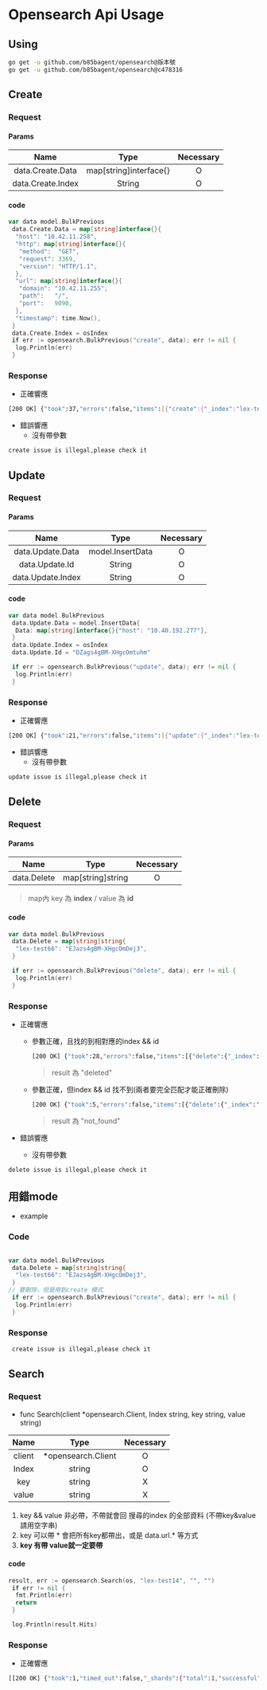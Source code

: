# Opensearch Api Usage

## Using

```bash
go get -u github.com/b85bagent/opensearch@版本號
go get -u github.com/b85bagent/opensearch@c478316
```

## Create

### Request

#### Params

| Name  | Type  | Necessary |
| :------------: |:---------------:|:-----:|
| data.Create.Data  | map[string]interface{} | O |
| data.Create.Index | String                 | O |

#### code

```go
var data model.BulkPrevious
 data.Create.Data = map[string]interface{}{
  "host": "10.42.11.258",
  "http": map[string]interface{}{
   "method":  "GET",
   "request": 3369,
   "version": "HTTP/1.1",
  },
  "url": map[string]interface{}{
   "domain": "10.42.11.255",
   "path":   "/",
   "port":   9090,
  },
  "timestamp": time.Now(),
 }
 data.Create.Index = osIndex
 if err := opensearch.BulkPrevious("create", data); err != nil {
  log.Println(err)
 }
```

### Response

- 正確響應

```bash
[200 OK] {"took":37,"errors":false,"items":[{"create":{"_index":"lex-test66","_id":"EJazs4gBM-XHgcOmDej3","_version":1,"result":"created","_shards":{"total":2,"successful":2,"failed":0},"_seq_no":2,"_primary_term":1,"status":201}}]}
```

- 錯誤響應
  - 沒有帶參數

```bash
create issue is illegal,please check it
```

## Update

### Request

#### Params

| Name  | Type  | Necessary |
| :------------: |:---------------:|:-----:|
| data.Update.Data  | model.InsertData | O |
| data.Update.Id    | String           | O |
| data.Update.Index | String           | O |

#### code 

```go
var data model.BulkPrevious
 data.Update.Data = model.InsertData{
  Data: map[string]interface{}{"host": "10.40.192.277"},
 }
 data.Update.Index = osIndex
 data.Update.Id = "DZags4gBM-XHgcOmtuhm"

 if err := opensearch.BulkPrevious("update", data); err != nil {
  log.Println(err)
 }
```

### Response

- 正確響應

```bash
[200 OK] {"took":21,"errors":false,"items":[{"update":{"_index":"lex-test66","_id":"DZags4gBM-XHgcOmtuhm","_version":2,"result":"updated","_shards":{"total":2,"successful":2,"failed":0},"_seq_no":1,"_primary_term":1,"status":200}}]}
```

- 錯誤響應
  - 沒有帶參數

```bash
update issue is illegal,please check it
```

## Delete

### Request

#### Params

| Name  | Type  | Necessary |
| :------------: |:---------------:|:-----:|
| data.Delete  | map[string]string | O |

> map內 key 為 **index** / value 為 **id**

#### code

```go
var data model.BulkPrevious
 data.Delete = map[string]string{
  "lex-test66": "EJazs4gBM-XHgcOmDej3",
 }

 if err := opensearch.BulkPrevious("delete", data); err != nil {
  log.Println(err)
 }
```

### Response

- 正確響應

  - 參數正確，且找的到相對應的index && id

    ```bash
    [200 OK] {"took":28,"errors":false,"items":[{"delete":{"_index":"lex-test66","_id":"EJazs4gBM-XHgcOmDej3",      "_version":2,"result":"deleted","_shards":{"total":2,"successful":2,"failed":0},"_seq_no":4,"_primary_term":1,      "status":200}}]}
    ```

    > result 為 "deleted"

  - 參數正確，但index && id 找不到(兩者要完全匹配才能正確刪除)

    ```bash
    [200 OK] {"took":5,"errors":false,"items":[{"delete":{"_index":"lex-test66","_id":"EJazs4gBM-XHgcOmDej3",       "_version":1,"result":"not_found","_shards":{"total":2,"successful":2,"failed":0},"_seq_no":5,"_primary_term":1,    "status":404}}]}
    ```

    > result 為 "not_found"

- 錯誤響應
  - 沒有帶參數

```bash
delete issue is illegal,please check it
```

## 用錯mode

- example

### Code

```go

var data model.BulkPrevious
 data.Delete = map[string]string{
  "lex-test66": "EJazs4gBM-XHgcOmDej3",
 }
// 要刪除，但是用到create 模式
 if err := opensearch.BulkPrevious("create", data); err != nil {
  log.Println(err)
 }
```

### Response

```bash
 create issue is illegal,please check it 
```

## Search

### Request

- func Search(client *opensearch.Client, Index string, key string, value string)

| Name  | Type  | Necessary |
| :------------: |:---------------:|:-----:|
| client  | *opensearch.Client | O |
| Index  | string | O |
| key  | string | X |
| value  | string | X |

1. key && value 非必帶，不帶就會回 搜尋的index 的全部資料 (不帶key&value 請用空字串)
2. key 可以帶 \* 會把所有key都帶出，或是 data.url.\* 等方式
3. **key 有帶 value就一定要帶**

#### code

```go
result, err := opensearch.Search(os, "lex-test14", "", "")
 if err != nil {
  fmt.Println(err)
  return
 }

 log.Println(result.Hits)
```

### Response

- 正確響應

```bash
[[200 OK] {"took":1,"timed_out":false,"_shards":{"total":1,"successful":1,"skipped":0,"failed":0},"hits":{"total":{"value":1,"relation":"eq"},"max_score":1.0,"hits":[{"_index":"lex-test","_id":"75b7sogBM-XHgcOm7ufE","_score":1.0,"_source":{"data":{"host":"10.40.192.213","http":{"method":"POST","request":1669,"version":"HTTP/1.1"},"timestamp":"2023-06-13T12:20:38.5735803+08:00","url":{"domain":"10.11.233.11","path":"/","port":8080}}}}]}}]
```



